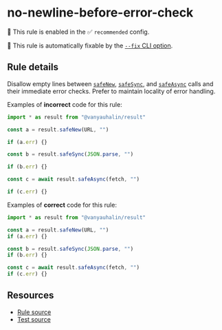 # no-newline-before-error-check

💼 This rule is enabled in the ✅ `recommended` config.

🔧 This rule is automatically fixable by the [`--fix` CLI option].

## Rule details

Disallow empty lines between [`safeNew`], [`safeSync`], and [`safeAsync`] calls
and their immediate error checks. Prefer to maintain locality of error handling.

Examples of **incorrect** code for this rule:

```js
import * as result from "@vanyauhalin/result"

const a = result.safeNew(URL, "")

if (a.err) {}

const b = result.safeSync(JSON.parse, "")

if (b.err) {}

const c = await result.safeAsync(fetch, "")

if (c.err) {}
```

Examples of **correct** code for this rule:

```js
import * as result from "@vanyauhalin/result"

const a = result.safeNew(URL, "")
if (a.err) {}

const b = result.safeSync(JSON.parse, "")
if (b.err) {}

const c = await result.safeAsync(fetch, "")
if (c.err) {}
```

## Resources

- [Rule source]
- [Test source]

<!-- Definitions -->

[`--fix` CLI option]: https://eslint.org/docs/user-guide/command-line-interface#--fix

[`safeNew`]: https://github.com/vanyauhalin/result/blob/v0.1.0/README.md#safesyncfn-args
[`safeSync`]: https://github.com/vanyauhalin/result/blob/v0.1.0/README.md#safesyncfn-args
[`safeAsync`]: https://github.com/vanyauhalin/result/blob/v0.1.0/README.md#safeasyncfn-args

[Rule source]: ../../lib/rules/no-newline-before-error-check.ts
[Test source]: ../../lib/rules/no-newline-before-error-check.test.ts
